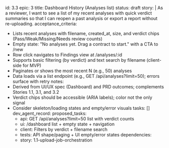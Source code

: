 id: 3.3
epic: 3
title: Dashboard History (Analyses list)
status: draft
story: |
  As a reviewer, I want to see a list of my recent analyses with quick verdict summaries so that I can reopen a past analysis or export a report without re-uploading.
acceptance_criteria:
  - Lists recent analyses with filename, created_at, size, and verdict chips (Pass/Weak/Missing/Needs review counts)
  - Empty state: "No analyses yet. Drag a contract to start." with a CTA to /new
  - Row click navigates to Findings view at /analyses/:id
  - Supports basic filtering (by verdict) and text search by filename (client-side for MVP)
  - Paginates or shows the most recent N (e.g., 50) analyses
  - Data loads via a list endpoint (e.g., GET /api/analyses?limit=50); errors surface with retry
notes:
  - Derived from UI/UX spec (Dashboard) and PRD outcomes; complements Stories 1.1, 3.1, and 3.2
  - Verdict chips should be accessible (ARIA labels); color not the only signal
  - Consider skeleton/loading states and empty/error visuals
tasks: []
dev_agent_record:
  proposed_tasks:
    - api: GET /api/analyses?limit=50 list with verdict counts
    - ui: /dashboard list + empty state + navigation
    - client: Filters by verdict + filename search
    - tests: API shape/paging + UI empty/error states
  dependencies:
    - story: 1.1-upload-job-orchestration
